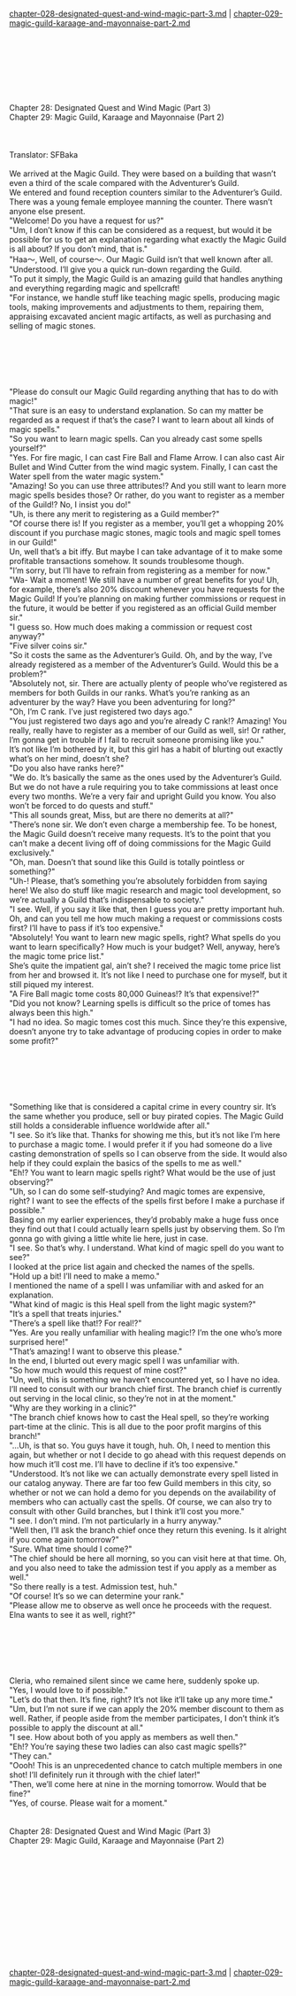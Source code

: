 [chapter-028-designated-quest-and-wind-magic-part-3.md](./chapter-028-designated-quest-and-wind-magic-part-3.md) | [chapter-029-magic-guild-karaage-and-mayonnaise-part-2.md](./chapter-029-magic-guild-karaage-and-mayonnaise-part-2.md) <br/>
<br/>
<br/>
<br/>
<br/>
<br/>
<br/>
<br/>
<br/>
Chapter 28: Designated Quest and Wind Magic (Part 3)<br/>
Chapter 29: Magic Guild, Karaage and Mayonnaise (Part 2)<br/>
<br/>
 <br/>
<br/>
 Translator: SFBaka <br/>
<br/>
We arrived at the Magic Guild. They were based on a building that wasn’t even a third of the scale compared with the Adventurer’s Guild.<br/>
We entered and found reception counters similar to the Adventurer’s Guild. There was a young female employee manning the counter. There wasn’t anyone else present.<br/>
"Welcome! Do you have a request for us?"<br/>
"Um, I don’t know if this can be considered as a request, but would it be possible for us to get an explanation regarding what exactly the Magic Guild is all about? If you don’t mind, that is."<br/>
"Haa〜, Well, of course〜. Our Magic Guild isn’t that well known after all.<br/>
"Understood. I’ll give you a quick run-down regarding the Guild.<br/>
"To put it simply, the Magic Guild is an amazing guild that handles anything and everything regarding magic and spellcraft!<br/>
"For instance, we handle stuff like teaching magic spells, producing magic tools, making improvements and adjustments to them, repairing them, appraising excavated ancient magic artifacts, as well as purchasing and selling of magic stones.<br/>
<br/>
<br/>
<br/>
<br/>
<br/>
<br/>
"Please do consult our Magic Guild regarding anything that has to do with magic!"<br/>
"That sure is an easy to understand explanation. So can my matter be regarded as a request if that’s the case? I want to learn about all kinds of magic spells."<br/>
"So you want to learn magic spells. Can you already cast some spells yourself?"<br/>
"Yes. For fire magic, I can cast Fire Ball and Flame Arrow. I can also cast Air Bullet and Wind Cutter from the wind magic system. Finally, I can cast the Water spell from the water magic system."<br/>
"Amazing! So you can use three attributes!? And you still want to learn more magic spells besides those? Or rather, do you want to register as a member of the Guild!? No, I insist you do!"<br/>
"Uh, is there any merit to registering as a Guild member?"<br/>
"Of course there is! If you register as a member, you’ll get a whopping 20% discount if you purchase magic stones, magic tools and magic spell tomes in our Guild!"<br/>
Un, well that’s a bit iffy. But maybe I can take advantage of it to make some profitable transactions somehow. It sounds troublesome though.<br/>
"I’m sorry, but I’ll have to refrain from registering as a member for now."<br/>
"Wa- Wait a moment! We still have a number of great benefits for you! Uh, for example, there’s also 20% discount whenever you have requests for the Magic Guild! If you’re planning on making further commissions or request in the future, it would be better if you registered as an official Guild member sir."<br/>
"I guess so. How much does making a commission or request cost anyway?"<br/>
"Five silver coins sir."<br/>
"So it costs the same as the Adventurer’s Guild. Oh, and by the way, I’ve already registered as a member of the Adventurer’s Guild. Would this be a problem?"<br/>
"Absolutely not, sir. There are actually plenty of people who’ve registered as members for both Guilds in our ranks. What’s you’re ranking as an adventurer by the way? Have you been adventuring for long?"<br/>
"Oh, I’m C rank. I’ve just registered two days ago."<br/>
"You just registered two days ago and you’re already C rank!? Amazing! You really, really have to register as a member of our Guild as well, sir! Or rather, I’m gonna get in trouble if I fail to recruit someone promising like you."<br/>
It’s not like I’m bothered by it, but this girl has a habit of blurting out exactly what’s on her mind, doesn’t she?<br/>
"Do you also have ranks here?"<br/>
"We do. It’s basically the same as the ones used by the Adventurer’s Guild. But we do not have a rule requiring you to take commissions at least once every two months. We’re a very fair and upright Guild you know. You also won’t be forced to do quests and stuff."<br/>
"This all sounds great, Miss, but are there no demerits at all?"<br/>
"There’s none sir. We don’t even charge a membership fee. To be honest, the Magic Guild doesn’t receive many requests. It’s to the point that you can’t make a decent living off of doing commissions for the Magic Guild exclusively."<br/>
"Oh, man. Doesn’t that sound like this Guild is totally pointless or something?"<br/>
"Uh-! Please, that’s something you’re absolutely forbidden from saying here! We also do stuff like magic research and magic tool development, so we’re actually a Guild that’s indispensable to society."<br/>
"I see. Well, if you say it like that, then I guess you are pretty important huh. Oh, and can you tell me how much making a request or commissions costs first? I’ll have to pass if it’s too expensive."<br/>
"Absolutely! You want to learn new magic spells, right? What spells do you want to learn specifically? How much is your budget? Well, anyway, here’s the magic tome price list."<br/>
She’s quite the impatient gal, ain’t she? I received the magic tome price list from her and browsed it. It’s not like I need to purchase one for myself, but it still piqued my interest.<br/>
"A Fire Ball magic tome costs 80,000 Guineas!? It’s that expensive!?"<br/>
"Did you not know? Learning spells is difficult so the price of tomes has always been this high."<br/>
"I had no idea. So magic tomes cost this much. Since they’re this expensive, doesn’t anyone try to take advantage of producing copies in order to make some profit?"<br/>
<br/>
<br/>
<br/>
<br/>
<br/>
<br/>
"Something like that is considered a capital crime in every country sir. It’s the same whether you produce, sell or buy pirated copies. The Magic Guild still holds a considerable influence worldwide after all."<br/>
"I see. So it’s like that. Thanks for showing me this, but it’s not like I’m here to purchase a magic tome. I would prefer it if you had someone do a live casting demonstration of spells so I can observe from the side. It would also help if they could explain the basics of the spells to me as well."<br/>
"Eh!? You want to learn magic spells right? What would be the use of just observing?"<br/>
"Uh, so I can do some self-studying? And magic tomes are expensive, right? I want to see the effects of the spells first before I make a purchase if possible."<br/>
Basing on my earlier experiences, they’d probably make a huge fuss once they find out that I could actually learn spells just by observing them. So I’m gonna go with giving a little white lie here, just in case.<br/>
"I see. So that’s why. I understand. What kind of magic spell do you want to see?"<br/>
I looked at the price list again and checked the names of the spells.<br/>
"Hold up a bit! I’ll need to make a memo."<br/>
I mentioned the name of a spell I was unfamiliar with and asked for an explanation.<br/>
"What kind of magic is this Heal spell from the light magic system?"<br/>
"It’s a spell that treats injuries."<br/>
"There’s a spell like that!? For real!?"<br/>
"Yes. Are you really unfamiliar with healing magic!? I’m the one who’s more surprised here!"<br/>
"That’s amazing! I want to observe this please."<br/>
In the end, I blurted out every magic spell I was unfamiliar with.<br/>
"So how much would this request of mine cost?"<br/>
"Un, well, this is something we haven’t encountered yet, so I have no idea. I’ll need to consult with our branch chief first. The branch chief is currently out serving in the local clinic, so they’re not in at the moment."<br/>
"Why are they working in a clinic?"<br/>
"The branch chief knows how to cast the Heal spell, so they’re working part-time at the clinic. This is all due to the poor profit margins of this branch!"<br/>
"…Uh, is that so. You guys have it tough, huh. Oh, I need to mention this again, but whether or not I decide to go ahead with this request depends on how much it’ll cost me. I’ll have to decline if it’s too expensive."<br/>
"Understood. It’s not like we can actually demonstrate every spell listed in our catalog anyway. There are far too few Guild members in this city, so whether or not we can hold a demo for you depends on the availability of members who can actually cast the spells. Of course, we can also try to consult with other Guild branches, but I think it’ll cost you more."<br/>
"I see. I don’t mind. I’m not particularly in a hurry anyway."<br/>
"Well then, I’ll ask the branch chief once they return this evening. Is it alright if you come again tomorrow?"<br/>
"Sure. What time should I come?"<br/>
"The chief should be here all morning, so you can visit here at that time. Oh, and you also need to take the admission test if you apply as a member as well."<br/>
"So there really is a test. Admission test, huh."<br/>
"Of course! It’s so we can determine your rank."<br/>
"Please allow me to observe as well once he proceeds with the request. Elna wants to see it as well, right?"<br/>
<br/>
<br/>
<br/>
<br/>
<br/>
<br/>
Cleria, who remained silent since we came here, suddenly spoke up.<br/>
"Yes, I would love to if possible."<br/>
"Let’s do that then. It’s fine, right? It’s not like it’ll take up any more time."<br/>
"Um, but I’m not sure if we can apply the 20% member discount to them as well. Rather, if people aside from the member participates, I don’t think it’s possible to apply the discount at all."<br/>
"I see. How about both of you apply as members as well then."<br/>
"Eh!? You’re saying these two ladies can also cast magic spells?"<br/>
"They can."<br/>
"Oooh! This is an unprecedented chance to catch multiple members in one shot! I’ll definitely run it through with the chief later!"<br/>
"Then, we’ll come here at nine in the morning tomorrow. Would that be fine?"<br/>
"Yes, of course. Please wait for a moment."<br/>
<br/>
<br/>
Chapter 28: Designated Quest and Wind Magic (Part 3)<br/>
Chapter 29: Magic Guild, Karaage and Mayonnaise (Part 2)<br/>
<br/>
 <br/>
<br/>
<br/>
<br/>
<br/>
<br/>
<br/>
<br/>
<br/>
<br/>
<br/> <br/>
[chapter-028-designated-quest-and-wind-magic-part-3.md](./chapter-028-designated-quest-and-wind-magic-part-3.md) | [chapter-029-magic-guild-karaage-and-mayonnaise-part-2.md](./chapter-029-magic-guild-karaage-and-mayonnaise-part-2.md) <br/>
